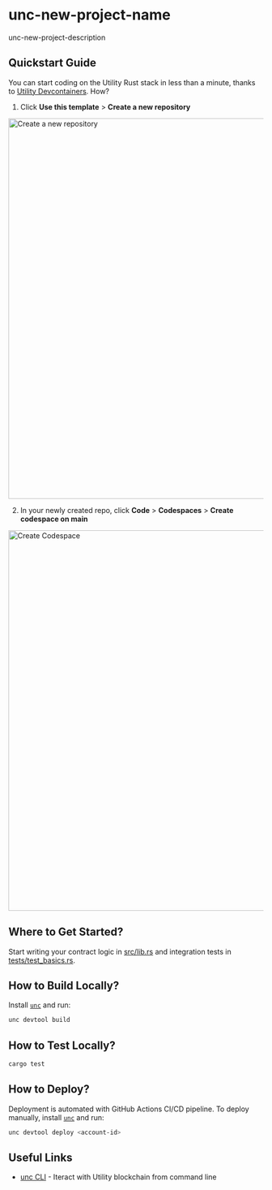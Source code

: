 # unc-new-project-name

unc-new-project-description

## Quickstart Guide

You can start coding on the Utility Rust stack in less than a minute, thanks to [Utility Devcontainers](https://github.com/utnet-org/unc-devcontainers). How?

1. Click **Use this template** > **Create a new repository**

<img width="750" alt="Create a new repository" src="https://unc-s3.jongun2038.win/template.png">

2. In your newly created repo, click **Code** > **Codespaces** > **Create codespace on main**

<img width="750" alt="Create Codespace" src="https://unc-s3.jongun2038.win/new_project.png">

## Where to Get Started?

Start writing your contract logic in [src/lib.rs](src/lib.rs) and integration tests in [tests/test_basics.rs](tests/test_basics.rs).

## How to Build Locally?

Install [`unc`](https://github.com/utnet-org/utility-cli-rs) and run:

```bash
unc devtool build
```

## How to Test Locally?

```bash
cargo test
```

## How to Deploy?

Deployment is automated with GitHub Actions CI/CD pipeline.
To deploy manually, install [`unc`](https://github.com/utnet-org/utility-cli-rs) and run:

```bash
unc devtool deploy <account-id>
```

## Useful Links

- [unc CLI](https://unc.cli.rs) - Iteract with Utility blockchain from command line
